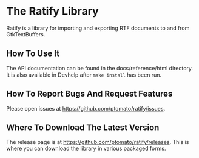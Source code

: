 # The Ratify Library #

Ratify is a library for importing and exporting RTF documents to and
from GtkTextBuffers.

## How To Use It ##

The API documentation can be found in the docs/reference/html directory.
It is also available in Devhelp after `make install` has been run.

## How To Report Bugs And Request Features ##

Please open issues at <https://github.com/ptomato/ratify/issues>.

## Where To Download The Latest Version ##

The release page is at <https://github.com/ptomato/ratify/releases>.
This is where you can download the library in various packaged forms.
